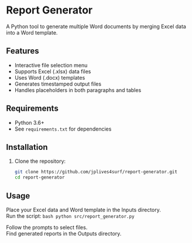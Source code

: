 # Report Generator

A Python tool to generate multiple Word documents by merging Excel data into a Word template.

## Features
- Interactive file selection menu
- Supports Excel (.xlsx) data files
- Uses Word (.docx) templates
- Generates timestamped output files
- Handles placeholders in both paragraphs and tables

## Requirements
- Python 3.6+
- See `requirements.txt` for dependencies

## Installation
1. Clone the repository:
    ```bash
    git clone https://github.com/jplives4surf/report-generator.git
    cd report-generator
    ```

## Usage
Place your Excel data and Word template in the Inputs directory.  
Run the script:
    ```bash
    python src/report_generator.py
    ```

Follow the prompts to select files.  
Find generated reports in the Outputs directory.
